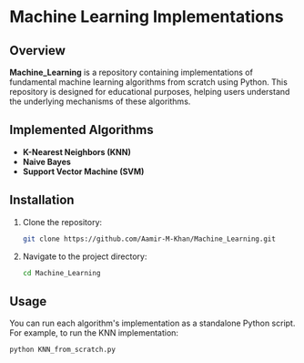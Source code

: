 # Machine Learning Implementations

## Overview

**Machine_Learning** is a repository containing implementations of fundamental machine learning algorithms from scratch using Python. This repository is designed for educational purposes, helping users understand the underlying mechanisms of these algorithms.

## Implemented Algorithms

- **K-Nearest Neighbors (KNN)**
- **Naive Bayes**
- **Support Vector Machine (SVM)**

## Installation

1. Clone the repository:
    ```bash
    git clone https://github.com/Aamir-M-Khan/Machine_Learning.git
    ```
2. Navigate to the project directory:
    ```bash
    cd Machine_Learning
    ```

## Usage

You can run each algorithm's implementation as a standalone Python script. For example, to run the KNN implementation:
```bash
python KNN_from_scratch.py
